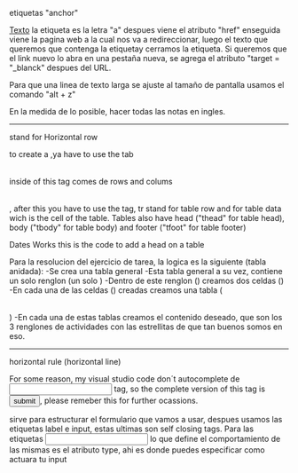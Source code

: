 etiquetas "anchor"

<a href = "ingresar pagina web">Texto</a>
la etiqueta es la letra "a" despues viene el atributo "href" enseguida viene la pagina web a la cual nos va a redireccionar, luego el texto que queremos que contenga la etiquetay cerramos la etiqueta.
Si queremos que el link nuevo lo abra en una pestaña nueva, se agrega el atributo "target = "_blanck" despues del URL.


Para que una linea de texto larga se ajuste al tamaño de pantalla usamos el comando "alt + z"

En la medida de lo posible, hacer todas las notas en ingles.

<hr> stand for Horizontal row

to create a <table>,ya have to use the tab <table>inside of this tag comes de rows and colums</table>, after this you have to use the <tr> tag, tr stand for table row and <td> for table data wich is the cell of the table.
Tables also have head ("thead" for table head), body ("tbody" for table body) and footer ("tfoot" for table footer)

<thead>
        <tr>
            <th>Dates</th>
            <th>Works</th>
        </tr>
       </thead>
this is the code to add a head on a table 

Para la resolucion del ejercicio de tarea, la logica es la siguiente (tabla anidada):
-Se crea una tabla general
-Esta tabla general a su vez, contiene un solo renglon (un solo <tr>)
-Dentro de este renglon (<tr></tr>) creamos dos celdas (<td></td>)
-En cada una de las celdas (<td></td>) creadas creamos una tabla (<table></table>)
-En cada una de estas tablas creamos el contenido deseado, que son los 3 renglones de actividades con las estrellitas de que tan buenos somos en eso.

<hr> horizontal rule (horizontal line)

For some reason, my visual studio code don´t autocomplete de <input> tag, so the complete version of this tag is 
<input type="submit" name="" value="submit">, please remeber this for further ocassions.

<form> sirve para estructurar el formulario que vamos a usar, despues usamos las etiquetas label e input, estas ultimas son self closing tags. Para las etiquetas <input> lo que define el comportamiento de las mismas es el atributo type, ahi es donde puedes especificar como actuara tu input